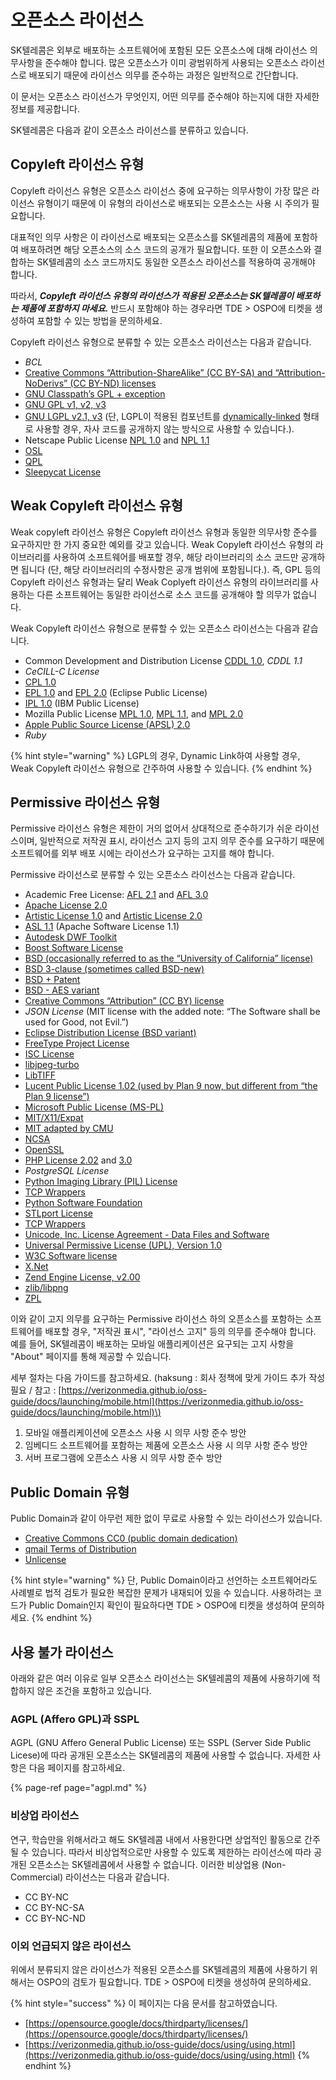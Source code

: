 # 오픈소스 라이선스

SK텔레콤은 외부로 배포하는 소프트웨어에 포함된 모든 오픈소스에 대해 라이선스 의무사항을 준수해야 합니다. 많은 오픈소스가 이미 광범위하게 사용되는 오픈소스 라이선스로 배포되기 때문에 라이선스 의무를 준수하는 과정은 일반적으로 간단합니다. 

이 문서는 오픈소스 라이선스가 무엇인지, 어떤 의무를 준수해야 하는지에 대한 자세한 정보를 제공합니다. 

SK텔레콤은 다음과 같이 오픈소스 라이선스를 분류하고 있습니다.

## Copyleft 라이선스 유형

Copyleft 라이선스 유형은 오픈소스 라이선스 중에 요구하는 의무사항이 가장 많은 라이선스 유형이기 때문에 이 유형의 라이선스로 배포되는 오픈소스는 사용 시 주의가 필요합니다. 

대표적인 의무 사항은 이 라이선스로 배포되는 오픈소스를 SK텔레콤의 제품에 포함하여 배포하려면 해당 오픈소스의 소스 코드의 공개가 필요합니다. 또한 이 오픈소스와 결합하는 SK텔레콤의 소스 코드까지도 동일한 오픈소스 라이선스를 적용하여 공개해야 합니다. 

따라서, _**Copyleft 라이선스 유형의 라이선스가 적용된 오픈소스는 SK텔레콤이 배포하는 제품에 포함하지 마세요.**_ 반드시 포함해야 하는 경우라면 TDE &gt; OSPO에 티켓을 생성하여 포함할 수 있는 방법을 문의하세요. 

Copyleft 라이선스 유형으로 분류할 수 있는 오픈소스 라이선스는 다음과 같습니다. 

* _BCL_
* [Creative Commons “Attribution-ShareAlike” \(CC BY-SA\) and “Attribution-NoDerivs” \(CC BY-ND\) licenses](http://creativecommons.org/licenses/)
* [GNU Classpath’s GPL + exception](http://www.gnu.org/software/classpath/license.html)
* [GNU GPL v1, v2, v3](http://opensource.org/licenses/gpl-license.php)
* [GNU LGPL v2.1, v3](http://opensource.org/licenses/lgpl-license.php) \(단, LGPL이 적용된 컴포넌트를 [dynamically-linked](https://opensource.google/docs/thirdparty/licenses/#LinkingRequirements) 형태로 사용할 경우, 자사 코드를 공개하지 않는 방식으로 사용할 수 있습니다.\).
* Netscape Public License [NPL 1.0](http://www.mozilla.org/MPL/NPL/1.0/) and [NPL 1.1](http://www.mozilla.org/MPL/NPL/1.1/)
* [OSL](http://opensource.org/licenses/osl-2.1.php)
* [QPL](http://opensource.org/licenses/qtpl.php)
* [Sleepycat License](http://opensource.org/licenses/sleepycat.php)

## Weak Copyleft 라이선스 유형 

Weak copyleft 라이선스 유형은 Copyleft 라이선스 유형과 동일한 의무사항 준수를 요구하지만 한 가지 중요한 예외를 갖고 있습니다. Weak Copyleft 라이선스 유형의 라이브러리를 사용하여 소프트웨어를 배포할 경우, 해당 라이브러리의 소스 코드만 공개하면 됩니다 \(단, 해당 라이브러리의 수정사항은 공개 범위에 포함됩니다.\). 즉, GPL 등의 Copyleft 라이선스 유형과는 달리 Weak Coplyeft 라이선스 유형의 라이브러리를 사용하는 다른 소프트웨어는 동일한 라이선스로 소스 코드를 공개해야 할 의무가 없습니다. 

Weak Copyleft 라이선스 유형으로 분류할 수 있는 오픈소스 라이선스는 다음과 같습니다. 

* Common Development and Distribution License [CDDL 1.0](http://opensource.org/licenses/cddl1.php), _CDDL 1.1_
* _CeCILL-C License_
* [CPL 1.0](http://opensource.org/licenses/cpl1.0.php)
* [EPL 1.0](http://opensource.org/licenses/eclipse-1.0.php) and [EPL 2.0](https://opensource.org/licenses/EPL-2.0) \(Eclipse Public License\)
* [IPL 1.0](http://opensource.org/licenses/ibmpl.php) \(IBM Public License\)
* Mozilla Public License [MPL 1.0](http://opensource.org/licenses/mozilla1.0.php), [MPL 1.1](http://opensource.org/licenses/mozilla1.1.php), and [MPL 2.0](http://opensource.org/licenses/MPL-2.0)
* [Apple Public Source License \(APSL\) 2.0](http://opensource.org/licenses/apsl-2.0.php)
* _Ruby_

{% hint style="warning" %}
LGPL의 경우, Dynamic Link하여 사용할 경우, Weak Copyleft 라이선스 유형으로 간주하여 사용할 수 있습니다.
{% endhint %}

## Permissive  라이선스 유형

Permissive  라이선스 유형은 제한이 거의 없어서 상대적으로 준수하기가 쉬운 라이선스이며, 일반적으로 저작권 표시, 라이선스 고지 등의 고지 의무 준수를 요구하기 때문에 소프트웨어를 외부 배포 시에는 라이선스가 요구하는 고지를 해야 합니다. 

Permissive 라이선스로 분류할 수 있는 오픈소스 라이선스는 다음과 같습니다. 

* Academic Free License: [AFL 2.1](http://web.archive.org/web/20060428203736/http://opensource.org/licenses/afl-2.1.php) and [AFL 3.0](http://opensource.org/licenses/AFL-3.0)
* [Apache License 2.0](http://apache.org/licenses/LICENSE-2.0)
* [Artistic License 1.0](http://opensource.org/licenses/artistic-license-1.0) and [Artistic License 2.0](http://opensource.org/licenses/artistic-license-2.0)
* [ASL 1.1](http://apache.org/licenses/LICENSE-1.1) \(Apache Software License 1.1\)
* [Autodesk DWF Toolkit](http://usa.autodesk.com/adsk/servlet/item?siteID=123112&id=5522878)
* [Boost Software License](http://www.boost.org/users/license.html)
* [BSD \(occasionally referred to as the “University of California” license\)](https://opensource.org/licenses/bsd-license.php)
* [BSD 3-clause \(sometimes called BSD-new\)](https://opensource.org/licenses/BSD-3-Clause)
* [BSD + Patent](https://opensource.org/licenses/BSDplusPatent)
* [BSD - AES variant](https://web.archive.org/web/20190806093009/https://fedoraproject.org/wiki/Licensing:BSD#AES_Variant)
* [Creative Commons “Attribution” \(CC BY\) license](http://creativecommons.org/licenses/)
* _JSON License_ \(MIT license with the added note: “The Software shall be used for Good, not Evil.”\)
* [Eclipse Distribution License \(BSD variant\)](https://www.eclipse.org/org/documents/edl-v10.php)
* [FreeType Project License](http://freetype.sourceforge.net/FTL.TXT)
* [ISC License](http://opensource.org/licenses/ISC)
* [libjpeg-turbo](http://bazaar.launchpad.net/~tom-gall/libjpeg-turbo/trunk/view/1/README)
* [LibTIFF](http://www.remotesensing.org/libtiff/misc.html)
* [Lucent Public License 1.02 \(used by Plan 9 now, but different from “the Plan 9 license”\)](http://cm.bell-labs.com/plan9/license.html)
* [Microsoft Public License \(MS-PL\)](http://opensource.org/licenses/MS-PL)
* [MIT/X11/Expat](http://opensource.org/licenses/mit-license.php)
* [MIT adapted by CMU](https://web.archive.org/web/20190922104304/https://fedoraproject.org/wiki/Licensing:MIT?rd=Licensing/MIT#CMU_Style)
* [NCSA](http://opensource.org/licenses/UoI-NCSA.php)
* [OpenSSL](http://www.openssl.org/source/license.html)
* [PHP License 2.02](http://www.php.net/license/2_02.txt) and [3.0](http://www.php.net/license/3_0.txt)
* _PostgreSQL License_
* [Python Imaging Library \(PIL\) License](https://web.archive.org/web/20190921164759/http://www.pythonware.com/products/pil/license.htm)
* [TCP Wrappers](http://www.blackberry.com/support/blackberrypresenter/opensourcefiles/LICENSE-BSD-LIBWRAP.TXT)
* [Python Software Foundation](http://www.python.org/download/releases/2.3.2/license/)
* [STLport License](https://web.archive.org/web/20190804123932/http://www.stlport.org/doc/license.html)
* [TCP Wrappers](http://www.blackberry.com/support/blackberrypresenter/opensourcefiles/LICENSE-BSD-LIBWRAP.TXT)
* [Unicode, Inc. License Agreement - Data Files and Software](http://www.unicode.org/copyright.html#Exhibit1)
* [Universal Permissive License \(UPL\), Version 1.0](http://opensource.org/licenses/UPL)
* [W3C Software license](http://opensource.org/licenses/W3C.php)
* [X.Net](http://opensource.org/licenses/xnet.php)
* [Zend Engine License, v2.00](http://www.zend.com/license/2_00.txt)
* [zlib/libpng](http://opensource.org/licenses/zlib-license.php)
* [ZPL](http://opensource.org/licenses/zpl.php)

이와 같이 고지 의무를 요구하는 Permissive 라이선스 하의 오픈소스를 포함하는 소프트웨어를 배포할 경우, "저작권 표시", "라이선스 고지" 등의 의무를 준수해야 합니다. 예를 들어, SK텔레콤이 배포하는 모바일 애플리케이션은 요구되는 고지 사항을 "About" 페이지를 통해 제공할 수 있습니다. 

세부 절차는 다음 가이드를 참고하세요. \(haksung : 회사 정책에 맞게 가이드 추가 작성 필요 / 참고 : [https://verizonmedia.github.io/oss-guide/docs/launching/mobile.html](https://verizonmedia.github.io/oss-guide/docs/launching/mobile.html)\)

1. 모바일 애플리케이션에 오픈소스 사용 시 의무 사항 준수 방안 
2. 임베디드 소프트웨어를 포함하는 제품에 오픈소스 사용 시 의무 사항 준수 방안
3. 서버 프로그램에 오픈소스 사용 시 의무 사항 준수 방안

## Public Domain 유형

Public Domain과 같이 아무런 제한 없이 무료로 사용할 수 있는 라이선스가 있습니다. 

* [Creative Commons CC0 \(public domain dedication\)](http://creativecommons.org/publicdomain/zero/1.0/)
* [qmail Terms of Distribution](http://cr.yp.to/qmail/dist.html)
* [Unlicense](http://unlicense.org/)

{% hint style="warning" %}
단, Public Domain이라고 선언하는 소프트웨어라도 사례별로 법적 검토가 필요한 복잡한 문제가 내재되어 있을 수 있습니다. 사용하려는 코드가 Public Domain인지 확인이 필요하다면 TDE &gt; OSPO에 티켓을 생성하여 문의하세요.
{% endhint %}

## 사용 불가 라이선스

아래와 같은 여러 이유로 일부 오픈소스 라이선스는 SK텔레콤의 제품에 사용하기에 적합하지 않은 조건을 포함하고 있습니다. 

### AGPL \(Affero GPL\)과 SSPL

AGPL \(GNU Affero General Public License\) 또는 SSPL \(Server Side Public Licese\)에 따라 공개된 오픈소스는 SK텔레콤의 제품에 사용할 수 없습니다. 자세한 사항은 다음 페이지를 참고하세요. 

{% page-ref page="agpl.md" %}

### 비상업 라이선스

연구, 학습만을 위해서라고 해도 SK텔레콤 내에서 사용한다면 상업적인 활동으로 간주될 수 있습니다. 따라서 비상업적으로만 사용할 수 있도록 제한하는 라이선스에 따라 공개된 오픈소스는 SK텔레콤에서 사용할 수 없습니다. 이러한 비상업용 \(Non-Commercial\) 라이선스는 다음과 같습니다.

* CC BY-NC
* CC BY-NC-SA
* CC BY-NC-ND

### 이외 언급되지 않은 라이선스

위에서 분류되지 않은 라이선스가 적용된 오픈소스를 SK텔레콤의 제품에 사용하기 위해서는 OSPO의 검토가 필요합니다. TDE &gt; OSPO에 티켓을 생성하여 문의하세요.



{% hint style="success" %}
이 페이지는 다음 문서를 참고하였습니다. 

* [https://opensource.google/docs/thirdparty/licenses/](https://opensource.google/docs/thirdparty/licenses/)
* [https://verizonmedia.github.io/oss-guide/docs/using/using.html](https://verizonmedia.github.io/oss-guide/docs/using/using.html)
{% endhint %}

